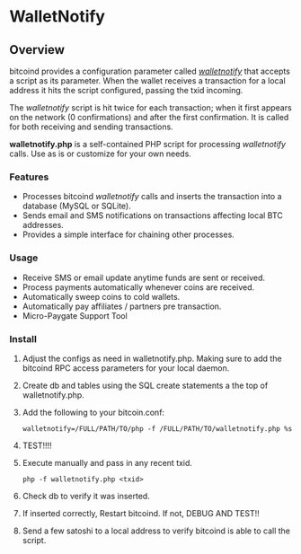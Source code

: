 WalletNotify
============


## Overview
bitcoind provides a configuration parameter called [*walletnotify*](https://en.bitcoin.it/wiki/Running_Bitcoin) that accepts a script as its parameter.  When the wallet receives a transaction for a local address it hits the script configured, passing the txid incoming.  

The *walletnotify* script is hit twice for each transaction; when it first appears on the network (0 confirmations) and after the first confirmation.  It is called for both receiving and sending transactions.

**walletnotify.php** is a self-contained PHP script for processing *walletnotify* calls.  Use as is or customize for your own needs.

### Features
- Processes bitcoind *walletnotify* calls and inserts the transaction into a database (MySQL or SQLite).
- Sends email and SMS notifications on transactions affecting local BTC addresses.
- Provides a simple interface for chaining other processes.


### Usage
- Receive SMS or email update anytime funds are sent or received.
- Process payments automatically whenever coins are received.
- Automatically sweep coins to cold wallets.
- Automatically pay affiliates / partners pre transaction.
- Micro-Paygate Support Tool

### Install
1. Adjust the configs as need in walletnotify.php. Making sure to add the bitcoind RPC access parameters for your local daemon.
2. Create db and tables using the SQL create statements a the top of walletnotify.php.
3. Add the following to your bitcoin.conf:

	`
walletnotify=/FULL/PATH/TO/php -f /FULL/PATH/TO/walletnotify.php %s
	`
4. TEST!!!!
5. Execute manually and pass in any recent txid.

	`
php -f walletnotify.php <txid>
	`
6. Check db to verify it was inserted.
7. If inserted correctly, Restart bitcoind.  If not, DEBUG AND TEST!!
8. Send a few satoshi to a local address to verify bitcoind is able to call the script.




